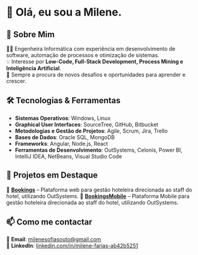 # 👋 Olá, eu sou a Milene. 

## 🚀 Sobre Mim  
👨‍💻 Engenheira Informática com experiência em desenvolvimento de software, automação de processos e otimização de sistemas.  
💡 Interesse por **Low-Code, Full-Stack Development, Process Mining e Inteligência Artificial**.  
🎯 Sempre a procura de novos desafios e oportunidades para aprender e crescer.  

## 🛠️ Tecnologias & Ferramentas  
- **Sistemas Operativos**: Windows, Linux  
- **Graphical User Interfaces**: SourceTree, GitHub, Bitbucket  
- **Metodologias e Gestão de Projetos**: Agile, Scrum, Jira, Trello  
- **Bases de Dados**: Oracle SQL, MongoDB  
- **Frameworks**: Angular, Node.js, React  
- **Ferramentas de Desenvolvimento**: OutSystems, Celonis, Power BI, IntelliJ IDEA, NetBeans, Visual Studio Code  
 

## 📌 Projetos em Destaque  
🔹 **[Bookings](https://github.com/MileneSoutoFarias/Bookings)** – Plataforma web para gestão hoteleira direcionada ao staff do hotel, utilizando OutSystems.
🔹 **[BookingsMobile](https://github.com/MileneSoutoFarias/BookingsMobile)** – Plataforma Mobile para gestão hoteleira direcionada ao staff do hotel, utilizando OutSystems.  
  

## 📫 Como me contactar  
📩 **Email**: [milenesofiasouto@gmail.com](mailto:milenesofiasouto@gmail.com)  
💼 **LinkedIn**: [linkedin.com/in/milene-farias-ab42b5251](https://www.linkedin.com/in/milene-farias-ab42b5251/)  
 
